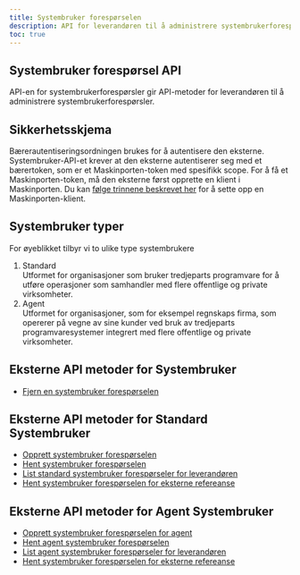 ```yaml
---
title: Systembruker forespørselen
description: API for leverandøren til å administrere systembrukerforespørsler
toc: true
---
```


## Systembruker forespørsel API
API-en for systembrukerforespørsler gir API-metoder for leverandøren til å administrere systembrukerforespørsler.

## Sikkerhetsskjema
Bærerautentiseringsordningen brukes for å autentisere den eksterne.
Systembruker-API-et krever at den eksterne autentiserer seg med et bærertoken, som er et Maskinporten-token med spesifikk scope.
For å få et Maskinporten-token, må den eksterne først opprette en klient i Maskinporten. Du kan [følge trinnene beskrevet her](/nb/authorization/getting-started/maskinportenclient/) for å sette opp en Maskinporten-klient.

## Systembruker typer
For øyeblikket tilbyr vi to ulike type systembrukere
1. Standard<br>
    Utformet for organisasjoner som bruker tredjeparts programvare for å utføre operasjoner som samhandler med flere offentlige og private virksomheter.
2. Agent<br>
    Utformet for organisasjoner, som for eksempel regnskaps firma, som opererer på vegne av sine kunder ved bruk av tredjeparts programvaresystemer integrert med flere offentlige og private virksomheter.

## Eksterne API metoder for Systembruker
- [Fjern en systembruker forespørselen](external#slett-systembruker-forespørsel)

## Eksterne API metoder for Standard Systembruker

- [Opprett systembruker forespørselen](external#opprett-en-standard-systembrukerforespørsel)
- [Hent systembruker forespørselen](external#hent-en-systembruker-forespørsel)
- [List standard systembruker forespørseler for leverandøren](external#hent-systembruker-forespørseler-for-leverandøren)
- [Hent systembruker forespørselen for eksterne refereanse](external#hent-en-systembruker-foresporsel-med-eksterne-referanse)

## Eksterne API metoder for Agent Systembruker

- [Opprett systembruker forespørselen for agent](external#opprett-en-agent-systembruker-forespørsel)
- [Hent agent systembruker forespørselen](external#hent-en-agent-systembruker-forespørsel)
- [List agent systembruker forespørseler for leverandøren](external#hent-agent-systembruker-forspørseler-for-en-leverandør)
- [Hent systembruker forespørselen for eksterne refereanse](external#hent-en-agent-systembruker-forespørsel-med-eksterne-referanse)